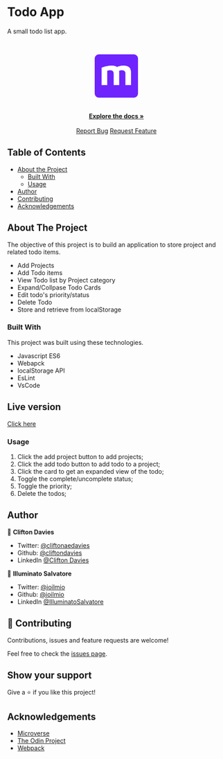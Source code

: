 # Todo App
A small todo list app.


<br />
<p align="center">
  <a href="https://github.com/cliftondavies/To-Do-List">
    <img src="src/assets/microverse-logo.webp" alt="Logo" width="100" height="100">
  </a>

  <p align="center">
    <br />
    <a href="https://github.com/cliftondavies/To-Do-List"><strong>Explore the docs »</strong></a>
    <br />
    <br />
    <a href="https://github.com/cliftondavies/To-Do-List/issues">Report Bug</a>
    <a href="https://github.com/cliftondavies/To-Do-List/issues">Request Feature</a>
  </p>
</p>


## Table of Contents

* [About the Project](#about-the-project)
  * [Built With](#built-with)
  * [Usage](#usage)
* [Author](#author)
* [Contributing](#contributing)
* [Acknowledgements](#acknowledgements)

## About The Project

The objective of this project is to build an application to store project and related todo items.

 * Add Projects
 * Add Todo items
 * View Todo list by Project category
 * Expand/Collpase Todo Cards
 * Edit todo's priority/status
 * Delete Todo
 * Store and retrieve from localStorage



### Built With
This project was built using these technologies.
* Javascript ES6
* Webapck
* localStorage API
* EsLint
* VsCode



## Live version 
  [Click here](https://rawcdn.githack.com/cliftondavies/To-Do-List/afd7930044f38e2c4babc5a087a46d0e31f12e82/dist/index.html)

### Usage

1. Click the add project button to add projects;
2. Click the add todo button to add todo to a project;
3. Click the card to get an expanded view of the todo;
4. Toggle the complete/uncomplete status;
5. Toggle the priority;
6. Delete the todos; 



## Author


👤 **Clifton Davies** 
- Twitter: [@cliftonaedavies](https://twitter.com/cliftonaedavies) 
- Github: [@cliftondavies](https://github.com/cliftondavies) 
- LinkedIn [@Clifton Davies](https://www.linkedin.com/in/clifton-davies-mbcs)



👤 **Illuminato Salvatore** 
- Twitter: [@ioilmio](https://twitter.com/ioilmio) 
- Github: [@ioilmio](https://github.com/ioilmio) 
- LinkedIn [@IlluminatoSalvatore](https://www.linkedin.com/in/illuminato-salvatore/)

## 🤝 Contributing

Contributions, issues and feature requests are welcome!

Feel free to check the [issues page](https://github.com/cliftondavies/To-Do-List/issues).

## Show your support

Give a ⭐️ if you like this project!


## Acknowledgements
* [Microverse](https://www.microverse.org/)
* [The Odin Project](https://www.theodinproject.com/)
* [Webpack](https://webpack.js.org/)
